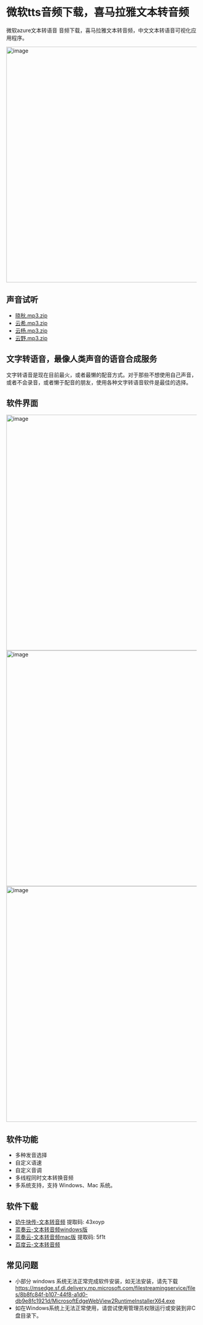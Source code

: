 # 微软tts音频下载，喜马拉雅文本转音频

微软azure文本转语音 音频下载，喜马拉雅文本转音频，中文文本转语音可视化应用程序。

<img width="624" alt="image" src="https://user-images.githubusercontent.com/28686832/171317095-f7af4794-54d2-4f1b-a9a0-b19d8d7899dc.png">

## 声音试听

- [晓秋.mp3.zip](https://github.com/pashangshangpo/xmly-tts/files/8810739/mp3.zip)
- [云希.mp3.zip](https://github.com/pashangshangpo/xmly-tts/files/8810741/mp3.zip)
- [云杨.mp3.zip](https://github.com/pashangshangpo/xmly-tts/files/8810743/mp3.zip)
- [云野.mp3.zip](https://github.com/pashangshangpo/xmly-tts/files/8810744/mp3.zip)

## 文字转语音，最像人类声音的语音合成服务

文字转语音是现在目前最火，或者最懒的配音方式。对于那些不想使用自己声音，或者不会录音，或者懒于配音的朋友，使用各种文字转语音软件是最佳的选择。

## 软件界面

<img width="624" alt="image" src="https://user-images.githubusercontent.com/28686832/171318355-9bf8b744-84d5-4a32-9c1b-8c8a1422e748.png">

<img width="624" alt="image" src="https://user-images.githubusercontent.com/28686832/171317153-e7351045-d018-4bad-ab9e-69a950adba4e.png">

<img width="624" alt="image" src="https://user-images.githubusercontent.com/28686832/171317556-9803a6d5-e688-45a8-ba4a-2777ffe777b5.png">


## 软件功能

- 多种发音选择
- 自定义语速
- 自定义音调
- 多线程同时文本转换音频
- 多系统支持，支持 Windows、Mac 系统。

## 软件下载

- [奶牛快传-文本转音频](https://cowtransfer.com/s/644dcc27967e44) 提取码: 43xoyp
- [蓝奏云-文本转音频windows版](https://jscs.lanzouw.com/ieFWK05q05wj)
- [蓝奏云-文本转音频mac版](https://jscs.lanzouw.com/ixo2Z05q05sf) 提取码: 5f1t
- [百度云-文本转音频](https://pan.baidu.com/s/1ny90EnQtKjZ0gU_Uw6ZQvA?pwd=9bt9)

## 常见问题

- 小部分 windows 系统无法正常完成软件安装，如无法安装，请先下载 https://msedge.sf.dl.delivery.mp.microsoft.com/filestreamingservice/files/8b8fc84f-b107-44f8-a1d0-db9e8fc1921d/MicrosoftEdgeWebView2RuntimeInstallerX64.exe
- 如在Windows系统上无法正常使用，请尝试使用管理员权限运行或安装到非C盘目录下。
